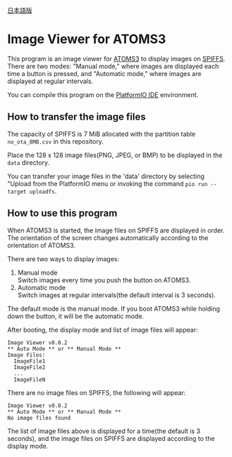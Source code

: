 [日本語版](README_ja_JP.md)

# Image Viewer for ATOMS3

This program is an image viewer for [ATOMS3](https://shop.m5stack.com/products/atoms3-dev-kit-w-0-85-inch-screen?variant=43676991258881) to display images on [SPIFFS](https://docs.espressif.com/projects/esp-idf/en/latest/esp32s3/api-reference/storage/spiffs.html). There are two modes: "Manual mode," where images are displayed each time a button is pressed, and "Automatic mode," where images are displayed at regular intervals.

You can compile this program on the [PlatformIO IDE](https://platformio.org/platformio-ide) environment.

## How to transfer the image files

The capacity of SPIFFS is 7 MiB allocated with the partition table `no_ota_8MB.csv` in this repository.

Place the 128 x 128 image files(PNG, JPEG, or BMP) to be displayed in the `data` directory.

You can transfer your image files in the 'data' directory by selecting "Upload from the PlatformIO menu or invoking the command `pio run --target uploadfs`.

## How to use this program

When ATOMS3 is started, the image files on SPIFFS are displayed in order. The orientation of the screen changes automatically according to the orientation of ATOMS3.

There are two ways to display images:

1. Manual mode  
   Switch images every time you push the button on ATOMS3.
2. Automatic mode  
   Switch images at regular intervals(the default interval is 3 seconds).

The default mode is the manual mode. If you boot ATOMS3 while holding down the button, it will be the automatic mode.

After booting, the display mode and list of image files will appear:

```text
Image Viewer v0.0.2
** Auto Mode ** or ** Manual Mode **
Image Files:
  ImageFile1
  ImageFile2
  ...
  ImageFileN
```

There are no image files on SPIFFS, the following will appear:

```text
Image Viewer v0.0.2
** Auto Mode ** or ** Manual Mode **
No image files found
```

The list of image files above is displayed for a time(the default is 3 seconds), and the image files on SPIFFS are displayed according to the display mode.
